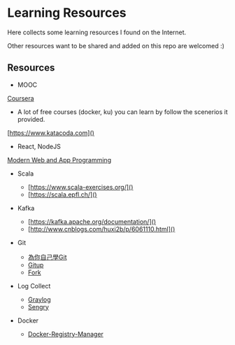 # Learning Resources
Here collects some learning resources I found on the Internet.

Other resources want to be shared and added on this repo are welcomed :)


## Resources
* MOOC

[Coursera](https://www.coursera.org)

* A lot of free courses (docker, ku) you can learn by follow the scenerios it provided.

[https://www.katacoda.com]()

* React, NodeJS

[Modern Web and App Programming](https://nthu-datalab.github.io/ss/index.html)
 
 
* Scala
	* [https://www.scala-exercises.org/]()
	* [https://scala.epfl.ch/]()

* Kafka
	* [https://kafka.apache.org/documentation/]()
	* [http://www.cnblogs.com/huxi2b/p/6061110.html]()


* Git
	* [為你自己學Git](http://gitbook.tw/)
	* [Gitup](http://gitup.co/)
	* [Fork](https://git-fork.com/)

* Log Collect
	* [Graylog](https://www.graylog.org/)
	* [Sengry](https://docs.sentry.io/)

* Docker
	* [Docker-Registry-Manager](https://github.com/snagles/docker-registry-manager)